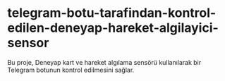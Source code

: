 # telegram-botu-tarafindan-kontrol-edilen-deneyap-hareket-algilayici-sensor
Bu proje, Deneyap kart ve hareket algılama sensörü kullanılarak bir Telegram botunun kontrol edilmesini sağlar.
